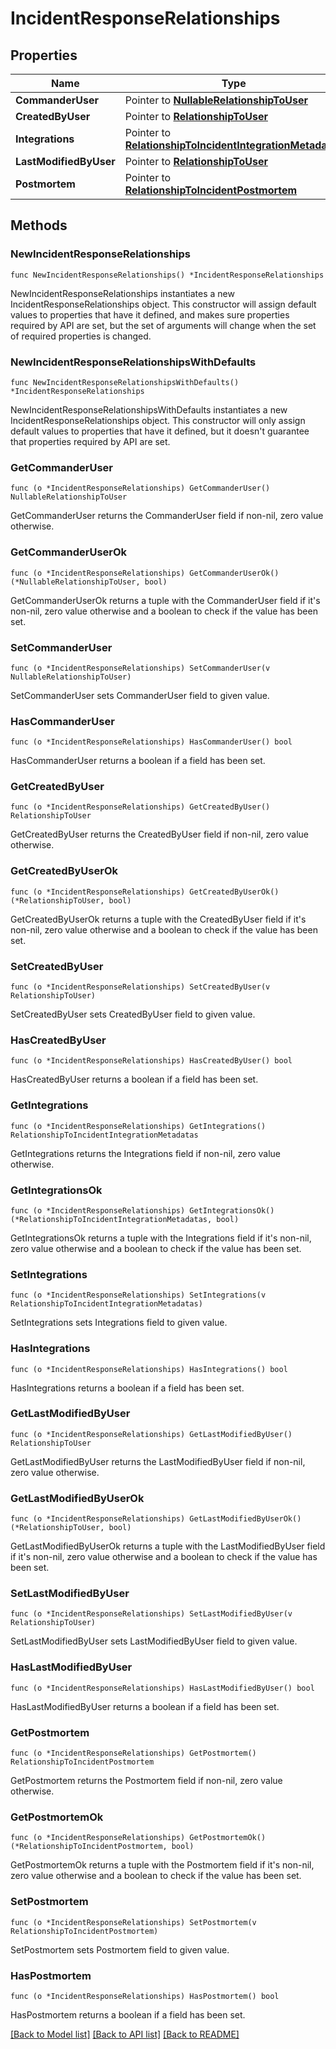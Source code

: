# IncidentResponseRelationships

## Properties

| Name                   | Type                                                                                                       | Description | Notes      |
| ---------------------- | ---------------------------------------------------------------------------------------------------------- | ----------- | ---------- |
| **CommanderUser**      | Pointer to [**NullableRelationshipToUser**](NullableRelationshipToUser.md)                                 |             | [optional] |
| **CreatedByUser**      | Pointer to [**RelationshipToUser**](RelationshipToUser.md)                                                 |             | [optional] |
| **Integrations**       | Pointer to [**RelationshipToIncidentIntegrationMetadatas**](RelationshipToIncidentIntegrationMetadatas.md) |             | [optional] |
| **LastModifiedByUser** | Pointer to [**RelationshipToUser**](RelationshipToUser.md)                                                 |             | [optional] |
| **Postmortem**         | Pointer to [**RelationshipToIncidentPostmortem**](RelationshipToIncidentPostmortem.md)                     |             | [optional] |

## Methods

### NewIncidentResponseRelationships

`func NewIncidentResponseRelationships() *IncidentResponseRelationships`

NewIncidentResponseRelationships instantiates a new IncidentResponseRelationships object.
This constructor will assign default values to properties that have it defined,
and makes sure properties required by API are set, but the set of arguments
will change when the set of required properties is changed.

### NewIncidentResponseRelationshipsWithDefaults

`func NewIncidentResponseRelationshipsWithDefaults() *IncidentResponseRelationships`

NewIncidentResponseRelationshipsWithDefaults instantiates a new IncidentResponseRelationships object.
This constructor will only assign default values to properties that have it defined,
but it doesn't guarantee that properties required by API are set.

### GetCommanderUser

`func (o *IncidentResponseRelationships) GetCommanderUser() NullableRelationshipToUser`

GetCommanderUser returns the CommanderUser field if non-nil, zero value otherwise.

### GetCommanderUserOk

`func (o *IncidentResponseRelationships) GetCommanderUserOk() (*NullableRelationshipToUser, bool)`

GetCommanderUserOk returns a tuple with the CommanderUser field if it's non-nil, zero value otherwise
and a boolean to check if the value has been set.

### SetCommanderUser

`func (o *IncidentResponseRelationships) SetCommanderUser(v NullableRelationshipToUser)`

SetCommanderUser sets CommanderUser field to given value.

### HasCommanderUser

`func (o *IncidentResponseRelationships) HasCommanderUser() bool`

HasCommanderUser returns a boolean if a field has been set.

### GetCreatedByUser

`func (o *IncidentResponseRelationships) GetCreatedByUser() RelationshipToUser`

GetCreatedByUser returns the CreatedByUser field if non-nil, zero value otherwise.

### GetCreatedByUserOk

`func (o *IncidentResponseRelationships) GetCreatedByUserOk() (*RelationshipToUser, bool)`

GetCreatedByUserOk returns a tuple with the CreatedByUser field if it's non-nil, zero value otherwise
and a boolean to check if the value has been set.

### SetCreatedByUser

`func (o *IncidentResponseRelationships) SetCreatedByUser(v RelationshipToUser)`

SetCreatedByUser sets CreatedByUser field to given value.

### HasCreatedByUser

`func (o *IncidentResponseRelationships) HasCreatedByUser() bool`

HasCreatedByUser returns a boolean if a field has been set.

### GetIntegrations

`func (o *IncidentResponseRelationships) GetIntegrations() RelationshipToIncidentIntegrationMetadatas`

GetIntegrations returns the Integrations field if non-nil, zero value otherwise.

### GetIntegrationsOk

`func (o *IncidentResponseRelationships) GetIntegrationsOk() (*RelationshipToIncidentIntegrationMetadatas, bool)`

GetIntegrationsOk returns a tuple with the Integrations field if it's non-nil, zero value otherwise
and a boolean to check if the value has been set.

### SetIntegrations

`func (o *IncidentResponseRelationships) SetIntegrations(v RelationshipToIncidentIntegrationMetadatas)`

SetIntegrations sets Integrations field to given value.

### HasIntegrations

`func (o *IncidentResponseRelationships) HasIntegrations() bool`

HasIntegrations returns a boolean if a field has been set.

### GetLastModifiedByUser

`func (o *IncidentResponseRelationships) GetLastModifiedByUser() RelationshipToUser`

GetLastModifiedByUser returns the LastModifiedByUser field if non-nil, zero value otherwise.

### GetLastModifiedByUserOk

`func (o *IncidentResponseRelationships) GetLastModifiedByUserOk() (*RelationshipToUser, bool)`

GetLastModifiedByUserOk returns a tuple with the LastModifiedByUser field if it's non-nil, zero value otherwise
and a boolean to check if the value has been set.

### SetLastModifiedByUser

`func (o *IncidentResponseRelationships) SetLastModifiedByUser(v RelationshipToUser)`

SetLastModifiedByUser sets LastModifiedByUser field to given value.

### HasLastModifiedByUser

`func (o *IncidentResponseRelationships) HasLastModifiedByUser() bool`

HasLastModifiedByUser returns a boolean if a field has been set.

### GetPostmortem

`func (o *IncidentResponseRelationships) GetPostmortem() RelationshipToIncidentPostmortem`

GetPostmortem returns the Postmortem field if non-nil, zero value otherwise.

### GetPostmortemOk

`func (o *IncidentResponseRelationships) GetPostmortemOk() (*RelationshipToIncidentPostmortem, bool)`

GetPostmortemOk returns a tuple with the Postmortem field if it's non-nil, zero value otherwise
and a boolean to check if the value has been set.

### SetPostmortem

`func (o *IncidentResponseRelationships) SetPostmortem(v RelationshipToIncidentPostmortem)`

SetPostmortem sets Postmortem field to given value.

### HasPostmortem

`func (o *IncidentResponseRelationships) HasPostmortem() bool`

HasPostmortem returns a boolean if a field has been set.

[[Back to Model list]](../README.md#documentation-for-models) [[Back to API list]](../README.md#documentation-for-api-endpoints) [[Back to README]](../README.md)
